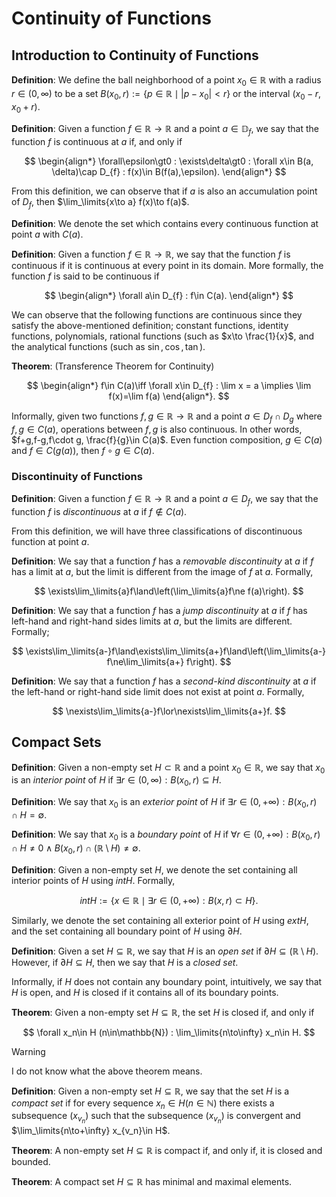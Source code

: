# Continuity of Functions

## Introduction to Continuity of Functions

**Definition**: We define the ball neighborhood of a point $x_{0}\in\mathbb{R}$  with a radius $r\in(0,\infty)$ to be a set $B(x_{0}, r):=\{p\in\mathbb{R}\mid|p-x_{0}|\lt r\}$ or the interval $(x_{0}-r,x_{0}+r)$.

**Definition**: Given a function $f\in\mathbb{R}\to\mathbb{R}$ and a point $a\in\mathbb{D}_{f}$, we say that the function $f$ is continuous at $a$ if, and only if 

$$
\begin{align*}
\forall\epsilon\gt0 : \exists\delta\gt0 : \forall x\in B(a, \delta)\cap D_{f} : f(x)\in B(f(a),\epsilon).
\end{align*}
$$

From this definition, we can observe that if $a$ is also an accumulation point of $D_{f}$, then $\lim_\limits{x\to a} f(x)\to f(a)$.

**Definition**: We denote the set which contains every continuous function at point $a$ with $C(a)$.

**Definition**: Given a function $f\in\mathbb{R}\to\mathbb{R}$, we say that the function $f$ is continuous if it is continuous at every point in its domain. More formally, the function $f$ is said to be continuous if 

$$
\begin{align*}
\forall a\in D_{f} : f\in C(a).
\end{align*}
$$

We can observe that the following functions are continuous since they satisfy the above-mentioned definition; constant functions, identity functions, polynomials, rational functions (such as $x\to \frac{1}{x}$, and the analytical functions (such as $\sin, \cos, \tan$).

**Theorem**: (Transference  Theorem for Continuity)

$$
\begin{align*}
f\in C(a)\iff \forall x\in D_{f} : \lim x = a \implies \lim f(x)=\lim f(a)
\end{align*}.
$$

Informally, given two functions $f,g\in\mathbb{R}\to\mathbb{R}$ and a point $a\in D_{f}\cap D_{g}$ where $f,g\in C(a)$, operations between $f,g$ is also continuous. In other words, $f+g,f-g,f\cdot g, \frac{f}{g}\in C(a)$.  Even function composition, $g\in C(a)$ and $f\in C(g(a))$, then $f\circ g\in C(a)$.

### Discontinuity of Functions

**Definition**: Given a function $f\in\mathbb{R}\to\mathbb{R}$ and a point $a\in D_{f}$, we say that the function $f$ is *discontinuous* at $a$ if $f\notin C(a)$.

From this definition, we will have three classifications of discontinuous function at point $a$.

**Definition**: We say that a function $f$ has a *removable discontinuity* at $a$ if $f$ has a limit at $a$, but the limit is different from the image of $f$ at $a$. Formally,

$$
\exists\lim_\limits{a}f\land\left(\lim_\limits{a}f\ne f(a)\right).
$$

**Definition**: We say that a function $f$ has a *jump discontinuity*  at $a$ if $f$ has left-hand and right-hand sides limits at $a$, but the limits are different. Formally;

$$
\exists\lim_\limits{a-}f\land\exists\lim_\limits{a+}f\land\left(\lim_\limits{a-} f\ne\lim_\limits{a+} f\right).
$$

**Definition**: We say that a function $f$ has a *second-kind discontinuity* at $a$ if the left-hand or right-hand side limit does not exist at point $a$. Formally,

$$
\nexists\lim_\limits{a-}f\lor\nexists\lim_\limits{a+}f.
$$

## Compact Sets

**Definition**: Given a non-empty set $H\subset\mathbb{R}$ and a point $x_{0}\in\mathbb{R}$, we say that $x_{0}$ is an *interior point* of $H$ if $\exists r\in(0,\infty) : B(x_{0}, r)\subseteq H$.

**Definition**: We say that $x_0$ is an *exterior point* of $H$ if $\exists r\in(0,+\infty) : B(x_{0}, r)\cap H = \emptyset$.

**Definition**: We say that $x_{0}$ is a *boundary point* of $H$ if $\forall r\in(0,+\infty) : B(x_0, r)\cap H \ne0\land B(x_0, r)\cap(\mathbb{R}\setminus H)\ne\emptyset$.

**Definition**: Given a non-empty set $H$, we denote the set containing all interior points of $H$ using $int H$. Formally,

$$
int H :=\{x\in\mathbb{R}\mid\exists r\in(0,+\infty) : B(x, r)\subset H\}.
$$

Similarly, we denote the set containing all exterior point of $H$ using $ext H$, and the set containing all boundary point of $H$ using $\partial H$.

**Definition**: Given a set $H\subseteq\mathbb{R}$, we say that $H$ is an *open set* if $\partial H\subseteq (\mathbb{R}\setminus H)$. However, if $\partial H\subseteq H$, then we say that $H$ is a *closed set*.

Informally, if $H$ does not contain any boundary point, intuitively, we say that $H$ is open, and $H$ is closed if it contains all of its boundary points.

**Theorem**: Given a non-empty set $H\subseteq\mathbb{R}$, the set $H$ is closed if, and only if

$$
\forall x_n\in H (n\in\mathbb{N}) : \lim_\limits{n\to\infty} x_n\in H.
$$

> [!warning]
> I do not know what the above theorem means.

**Definition**: Given a non-empty set $H\subseteq\mathbb{R}$, we say that the set $H$ is a *compact set* if for every sequence $x_n\in H (n\in\mathbb{N})$ there exists a subsequence $(x_{v_{n}})$  such that the subsequence $(x_{v_{n}})$ is convergent and $\lim_\limits{n\to+\infty} x_{v_n}\in H$.

**Theorem**: A non-empty set $H\subseteq\mathbb{R}$ is compact if, and only if, it is closed and bounded.

**Theorem**: A compact set $H\subseteq\mathbb{R}$ has minimal and maximal elements.